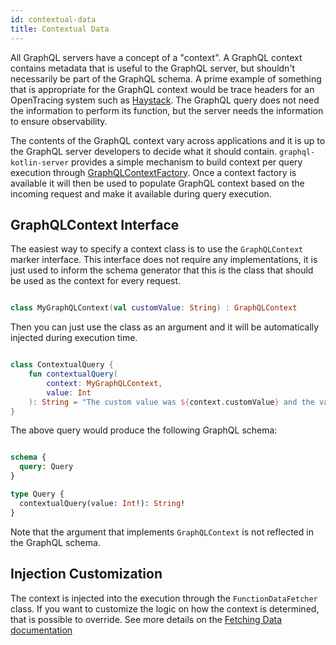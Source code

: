 ```yaml
---
id: contextual-data
title: Contextual Data
---
```

All GraphQL servers have a concept of a "context". A GraphQL context contains metadata that is useful to the GraphQL
server, but shouldn't necessarily be part of the GraphQL schema. A prime example of something that is appropriate
for the GraphQL context would be trace headers for an OpenTracing system such as
[Haystack](https://expediadotcom.github.io/haystack). The GraphQL query does not need the information to perform
its function, but the server needs the information to ensure observability.

The contents of the GraphQL context vary across applications and it is up to the GraphQL server developers to decide
what it should contain. `graphql-kotlin-server` provides a simple mechanism to
build context per query execution through
[GraphQLContextFactory](../../server/graphql-context-factory.md).
Once a context factory is available it will then be used to populate GraphQL context based on the incoming request and make it available during query execution.

## GraphQLContext Interface

The easiest way to specify a context class is to use the `GraphQLContext` marker interface. This interface does not require any implementations,
it is just used to inform the schema generator that this is the class that should be used as the context for every request.

```kotlin

class MyGraphQLContext(val customValue: String) : GraphQLContext

```

Then you can just use the class as an argument and it will be automatically injected during execution time.

```kotlin

class ContextualQuery {
    fun contextualQuery(
        context: MyGraphQLContext,
        value: Int
    ): String = "The custom value was ${context.customValue} and the value was $value"
}

```

The above query would produce the following GraphQL schema:

```graphql

schema {
  query: Query
}

type Query {
  contextualQuery(value: Int!): String!
}

```

Note that the argument that implements `GraphQLContext` is not reflected in the GraphQL schema.

## Injection Customization

The context is injected into the execution through the `FunctionDataFetcher` class.
If you want to customize the logic on how the context is determined, that is possible to override.
See more details on the [Fetching Data documentation](./fetching-data.md)
